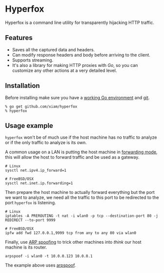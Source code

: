 # Hyperfox

Hyperfox is a command line utility for transparently hijacking HTTP traffic.

## Features

* Saves all the captured data and headers.
* Can modify response headers and body before arriving to the client.
* Supports streaming.
* It's also a library for making HTTP proxies with *Go*, so you can customize any
other actions at a very detailed level.

## Installation

Before installing make sure you have a [working Go environment][1] and [git][2].

```
% go get github.com/xiam/hyperfox
% hyperfox
```

## Usage example

`hyperfox` won't be of much use if the host machine has no traffic to analyze or if
the only traffic to analyze is its own.

A common usage on a LAN is putting the host machine in [forwarding mode][3], this will
allow the host to forward traffic and be used as a gateway.

```
# Linux
sysctl net.ipv4.ip_forward=1

# FreeBSD/OSX
sysctl net.inet.ip.forwarding=1
```

Then prepare the host machine to actually forward everything but the port we want to
analyze, we need all the traffic to this port to be redirected to the port `hyperfox`
is listening.

```
# Linux
iptables -A PREROUTING -t nat -i wlan0 -p tcp --destination-port 80 -j REDIRECT --to-port 9999

# FreeBSD/OSX
ipfw add fwd 127.0.0.1,9999 tcp from any to any 80 via wlan0
```

Finally, use [ARP spoofing][4] to trick other machines into *think* our host machine is
its router.

```
arpspoof -i wlan0 -t 10.0.0.123 10.0.0.1
```

The example above uses [arpspoof][5].

[1]: http://golang.org/doc/install
[2]: http://git-scm.com
[3]: http://en.wikipedia.org/wiki/IP_forwarding
[4]: http://en.wikipedia.org/wiki/ARP_spoofing
[5]: http://arpspoof.sourceforge.net/
